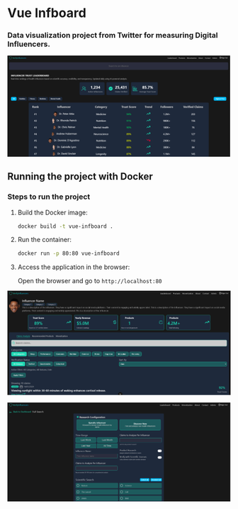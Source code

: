 # Vue Infboard
### Data visualization project from Twitter for measuring Digital Influencers.

![alt text](public/doc/screenone.png)

## Running the project with Docker

### Steps to run the project

1. Build the Docker image:

    ```sh
    docker build -t vue-infboard .
    ```

2. Run the container:

    ```sh
    docker run -p 80:80 vue-infboard
    ```

3. Access the application in the browser:

    Open the browser and go to `http://localhost:80`

![alt text](public/doc/screenthree.png)

![alt text](public/doc/screentwo.png)